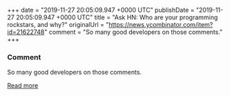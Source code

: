 
+++
date = "2019-11-27 20:05:09.947 +0000 UTC"
publishDate = "2019-11-27 20:05:09.947 +0000 UTC"
title = "Ask HN: Who are your programming rockstars, and why?"
originalUrl = "https://news.ycombinator.com/item?id=21622748"
comment = "So many good developers on those comments."
+++

### Comment

So many good developers on those comments.

[Read more](https://news.ycombinator.com/item?id=21622748)
